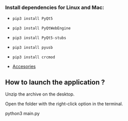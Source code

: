 ### Install dependencies for Linux and Mac:

* `pip3 install PyQt5`

* `pip3 install PyQtWebEngine`

* `pip3 install PyQt5-stubs`

* `pip3 install pyusb`

* `pip3 install crcmod`

* [Accesories](https://s2.dosya.tc/server31/sv2lxz/ecu.zip.html)




## How to launch the application ?

Unzip the archive on the desktop.

Open the folder with the right-click option in the terminal.

python3 main.py
